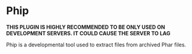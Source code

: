 # Phip

**THIS PLUGIN IS HIGHLY RECOMMENDED TO BE ONLY USED ON DEVELOPMENT SERVERS. IT COULD CAUSE THE SERVER TO LAG**

Phip is a developmental tool used to extract files from archived Phar files. 
